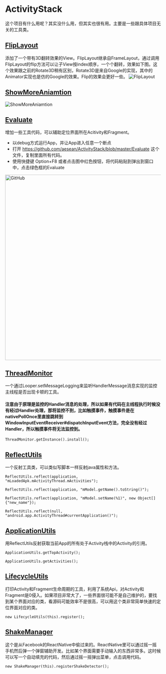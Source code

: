 # ActivityStack    
这个项目有什么用呢？其实没什么用，但其实也很有用。主要是一些跟具体项目无关的工具类。

## [FlipLayout](https://github.com/aesean/ActivityStack/blob/master/app/src/main/java/com/aesean/activitystack/view/flip/FlipLayout.java)
添加了一个带有3D翻转效果的View。FlipLayout继承自FrameLayout，通过调用FlipLayout的flip方法可以让子View按index顺序，一个个翻转，效果如下图。这个效果跟之前的Rotate3D稍有区别，Rotate3D是来自Google的实现，其中的Animator实现也是仿的Google的效果。Flip的效果会更好一些。
![FlipLayout](https://github.com/aesean/ActivityStack/blob/master/flip_layout.gif)

## [ShowMoreAniamtion](https://github.com/aesean/ActivityStack/blob/master/app/src/main/java/com/aesean/activitystack/utils/TextViewUtils.java)
![ShowMoreAniamtion](https://github.com/aesean/ActivityStack/blob/master/show_more_animation.gif)

## [Evaluate](https://github.com/aesean/ActivityStack/blob/master/Evaluate)
增加一些工具代码，可以辅助定位界面所在Acitivity和Fragment。
* 以debug方式运行App，并让App进入任意一个断点
* 打开 https://github.com/aesean/ActivityStack/blob/master/Evaluate 这个文件，复制里面所有代码。
* 使用快捷键 Option+F8 或者点击图中红色按钮，将代码粘贴到弹出到窗口中，点击绿色框的Evaluate
<img src="https://github.com/aesean/ActivityStack/blob/master/evaluate.png" alt="GitHub" title="Evaluate" width="990" height="600" />


## [ThreadMonitor](https://github.com/aesean/ActivityStack/blob/master/app/src/main/java/com/aesean/activitystack/utils/ThreadMonitor.java "BlockUtils")
一个通过Looper.setMessageLogging来监听HandlerMessage消息实现的监控主线程是否出现卡顿的工具。
#### 注意由于原理是监控的Handler消息的处理，所以如果有代码在主线程执行时候没有经过Handler处理，那将监控不到，比如触摸事件，触摸事件是在nativePollOnce里直接跳转到WindowInputEventReceiver#dispatchInputEvent方法，完全没有经过Handler，所以触摸事件将无法监控到。
<pre><code>ThreadMonitor.getInstance().install();</code></pre>

## [ReflectUtils](https://github.com/aesean/ActivityStack/blob/master/app/src/main/java/com/aesean/activitystack/utils/ReflectUtils.java "ReflectUtils")
一个反射工具类，可以类似写脚本一样反射java属性和方法。
<pre><code>ReflectUtils.reflect(application, "mLoadedApk.mActivityThread.mActivities");</code></pre>
<pre><code>ReflectUtils.reflect(application, "mModel.getName().toString()");</code></pre>
<pre><code>ReflectUtils.reflect(application, "mModel.setName(%1)", new Object[]{"new_name"});</code></pre>
<pre><code>ReflectUtils.reflect(null, "android.app.ActivityThread#currentApplication()");</code></pre>

## [ApplicationUtils](https://github.com/aesean/ActivityStack/blob/master/app/src/main/java/com/aesean/activitystack/utils/ApplicationUtils.java "ApplicationUtils")
用ReflectUtils反射获取当前App的所有处于Activity栈中的Activity的引用。
<pre><code>ApplicationUtils.getTopActivity();</code></pre>
<pre><code>ApplicationUtils.getActivities();</code></pre>

## [LifecycleUtils](https://github.com/aesean/ActivityStack/blob/master/app/src/main/java/com/aesean/activitystack/utils/LifecycleUtils.java "LifecycleUtils")
打印Activity和Fragment生命周期的工具，利用了系统Api，对Activity和Fragment是0侵入。如果项目非常大了，一些界面很可能不是自己维护的，要找到某个界面对应的类，看源码可能效率不是很高，可以用这个类非常简单快速的定位界面对应的类。
<pre><code>new LifecycleUtils(this).register();</code></pre>

## [ShakeManager](https://github.com/aesean/ActivityStack/blob/master/app/src/main/java/com/aesean/activitystack/utils/shake/ShakeManager.java "ShakeManager")
这个是从Facebook的ReactNative中偷过来的。ReactNative里可以通过摇一摇手机然后弹一个弹窗辅助开发。比如某个界面需要手动输入的东西非常多。这时候可以写一个自动填充的代码，然后通过摇一摇弹出菜单，点击调用代码。
<pre><code>new ShakeManager(this).registerShakeDetector();</code></pre>
